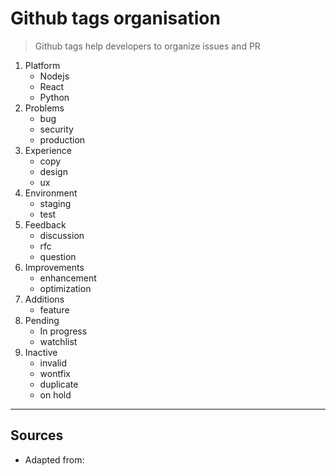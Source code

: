 # Github tags organisation

> Github tags help developers to organize issues and PR

1. Platform
	* Nodejs
	* React
	* Python
2. Problems
	* bug
	* security
	* production
3. Experience
	* copy
	* design
	* ux
4. Environment
	* staging
	* test
5. Feedback
	* discussion
	* rfc
	* question
6. Improvements
	* enhancement
	* optimization
7. Additions
	* feature
8. Pending
	* In progress
	* watchlist
9.  Inactive
	* invalid
	* wontfix
	* duplicate
	* on hold

---

## Sources

* Adapted from: [](https://robinpowered.com/blog/best-practice-system-for-organizing-and-tagging-github-issues/)